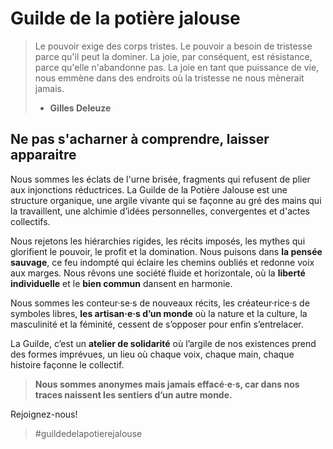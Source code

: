 # Guilde de la potière jalouse

> Le pouvoir exige des corps tristes. Le pouvoir a besoin de tristesse parce qu'il peut la dominer. La joie, par conséquent, est résistance, parce qu'elle n'abandonne pas. La joie en tant que puissance de vie, nous emmène dans des endroits où la tristesse ne nous mènerait jamais.
> - **Gilles Deleuze**
 
## Ne pas s'acharner à comprendre, laisser apparaitre

Nous sommes les éclats de l'urne brisée, fragments qui refusent de plier aux injonctions réductrices. La Guilde de la Potière Jalouse est une structure organique, une argile vivante qui se façonne au gré des mains qui la travaillent, une alchimie d’idées personnelles, convergentes et d'actes collectifs.  
  
Nous rejetons les hiérarchies rigides, les récits imposés, les mythes qui glorifient le pouvoir, le profit et la domination. Nous puisons dans __la pensée sauvage__, ce feu indompté qui éclaire les chemins oubliés et redonne voix aux marges. Nous rêvons une société fluide et horizontale, où la __liberté individuelle__ et le __bien commun__ dansent en harmonie.  
  
Nous sommes les conteur·se·s de nouveaux récits, les créateur·rice·s de symboles libres, __les artisan·e·s d’un monde__ où la nature et la culture, la masculinité et la féminité, cessent de s’opposer pour enfin s’entrelacer.  
  
La Guilde, c’est un __atelier de solidarité__ où l’argile de nos existences prend des formes imprévues, un lieu où chaque voix, chaque main, chaque histoire façonne le collectif.  
  
> __Nous sommes anonymes mais jamais effacé·e·s, car dans nos traces naissent les sentiers d’un autre monde.__  
  
Rejoignez-nous! 

> #guildedelapotierejalouse


